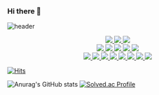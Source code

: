 ### Hi there 👋
![header](https://capsule-render.vercel.app/api?type=waving&color=auto&height=300&section=header&text=HanBin's%20Git%20Hub&fontSize=60&animation=fadeIn&fontAlignY=38&desc=Whoever%20knocks%20persistently,%20ends%20by%20entering.&descAlignY=51&descAlign=62)

<p align='center'>
  <a href="#demo">
<img src="https://img.shields.io/badge/Spring-6DB33F?style=for-the-badge&logo=Spring&logoColor=white">
  </a>
  <a href="#demo">
    <img src="https://img.shields.io/badge/Spring%20Boot-6DB33F?style=for-the-badge&logo=Spring Boot&logoColor=white">
  </a>
  <a href="#demo">
    <img src="https://img.shields.io/badge/Django-DC382D?style=for-the-badge&logo=Django&logoColor=white">
  </a>
  <br>
  <a href="#demo">
    <img src="https://img.shields.io/badge/React-61DAFB?style=for-the-badge&logo=React&logoColor=white">
  </a>
  <a href="#demo">
    <img src="https://img.shields.io/badge/Redux-764ABC?style=for-the-badge&logo=Redux&logoColor=white">
  </a>
  <a href="#demo">
    <img src="https://img.shields.io/badge/Three.js-000000?style=for-the-badge&logo=Three.js&logoColor=white">
  </a>
  <a href="#demo">
    <img src="https://img.shields.io/badge/Vue.js-4FC08D?style=for-the-badge&logo=Vue.js&logoColor=white">
  </a>
  <a href="#demo">
    <img src="https://img.shields.io/badge/Node.js-339933?style=for-the-badge&logo=Node.js&logoColor=white">
  </a>
  <br>
  <a href="#demo">
    <img src="https://img.shields.io/badge/Apache%20Kafka-231F20?style=for-the-badge&logo=Apache Kafka&logoColor=white">
  </a>
    <a href="#demo">
    <img src="https://img.shields.io/badge/NGINX-009639?style=for-the-badge&logo=NGINX&logoColor=white">
  </a>
  <a href="#demo">
    <img src="https://img.shields.io/badge/Kubernetes-326CE5?style=for-the-badge&logo=Kubernetes&logoColor=white">
  </a>
  <a href="#demo">
    <img src="https://img.shields.io/badge/Docker-2496ED?style=for-the-badge&logo=Docker&logoColor=white">
  </a>
  <a href="#demo">
    <img src="https://img.shields.io/badge/Amazon%20AWS-232F3E?style=for-the-badge&logo=Amazon AWS&logoColor=white">
  </a>
  <a href="#demo">
    <img src="https://img.shields.io/badge/Elastic-005571?style=for-the-badge&logo=Elastic&logoColor=white">
  </a>
  <a href="#demo">
    <img src="https://img.shields.io/badge/Logstash-005571?style=for-the-badge&logo=Logstash&logoColor=white">
  </a>
  <a href="#demo">
    <img src="https://img.shields.io/badge/Kibana-005571?style=for-the-badge&logo=Kibana&logoColor=white">
  </a>
</p>

[![Hits](https://hits.seeyoufarm.com/api/count/incr/badge.svg?url=https%3A%2F%2Fgithub.com%2FLee-hanbin&count_bg=%2379C83D&title_bg=%23555555&icon=&icon_color=%23E7E7E7&title=hits&edge_flat=false)](https://hits.seeyoufarm.com)

![Anurag's GitHub stats](https://github-readme-stats.vercel.app/api?username=Lee-hanbin&show_icons=true&theme=radical)
[![Solved.ac Profile](http://mazassumnida.wtf/api/v2/generate_badge?boj=hblee0501)](https://solved.ac/hblee0501/)


<!--
<img src="https://capsule-render.vercel.app/api?type=waving&color=#DD6565&height=100&section=header" />
<img src="https://capsule-render.vercel.app/api?type=waving&color=BDBDC8&height=150&section=footer" />

**Lee-hanbin/Lee-hanbin** is a ✨ _special_ ✨ repository because its `README.md` (this file) appears on your GitHub profile.

Here are some ideas to get you started:

- 🔭 I’m currently working on ...
- 🌱 I’m currently learning ...
- 👯 I’m looking to collaborate on ...
- 🤔 I’m looking for help with ...
- 💬 Ask me about ...
- 📫 How to reach me: ...
- 😄 Pronouns: ...
- ⚡ Fun fact: ...
-->
